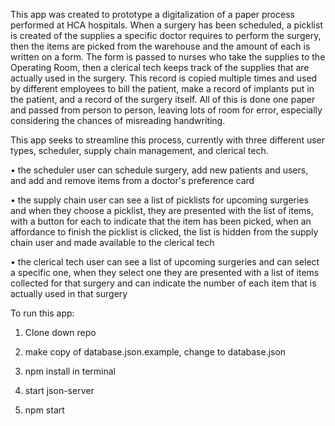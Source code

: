 This app was created to prototype a digitalization of a paper process performed at HCA hospitals.  When a surgery has been scheduled, a picklist is created of the supplies a specific doctor requires to perform the surgery, then the items are picked from the warehouse and the amount of each is written on a form.  The form is passed to nurses who take the supplies to the Operating Room, then a clerical tech keeps track of the supplies that are actually used in the surgery.  This record is copied multiple times and used by different employees to bill the patient, make a record of implants put in the patient, and a record of the surgery itself.  All of this is done one paper and passed from person to person, leaving lots of room for error, especially considering the chances of misreading handwriting.

This app seeks to streamline this process, currently with three different user types, scheduler, supply chain management, and clerical tech.

• the scheduler user can schedule surgery, add new patients and users, and add and remove items from a doctor's preference card

• the supply chain user can see a list of picklists for upcoming surgeries and when they choose a picklist, they are presented with the list of items, with a button for each to indicate that the item has been picked, when an affordance to finish the picklist is clicked, the list is hidden from the supply chain user and made available to the clerical tech

• the clerical tech user can see a list of upcoming surgeries and can select a specific one, when they select one they are presented with a list of items collected for that surgery and can indicate the number of each item that is actually used in that surgery



To run this app:

1. Clone down repo

2. make copy of database.json.example, change to database.json

3. npm install in terminal

4. start json-server

5. npm start
